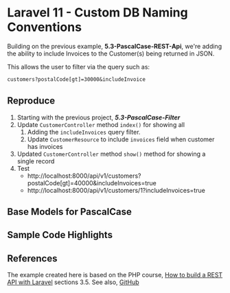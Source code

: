 # Laravel 11 - Custom DB Naming Conventions

Building on the previous example, **5.3-PascalCase-REST-Api**, we're adding the ability to include Invoices to the Customer(s) being returned in JSON.

This allows the user to filter via the query such as:

```txt
customers?postalCode[gt]=30000&includeInvoice
```

## Reproduce

1. Starting with the previous project, _**5.3-PascalCase-Filter**_
2. Update `CustomerController` method `index()` for showing all
   1. Adding the `includeInvoices` query filter.
   2. Update `CustomerResource` to include `invoices` field when customer has invoices
3. Updated `CustomerController` method `show()` method for showing a single record
4. Test
   * http://localhost:8000/api/v1/customers?postalCode[gt]=40000&includeInvoices=true
   * http://localhost:8000/api/v1/customers/1?includeInvoices=true

## Base Models for PascalCase

## Sample Code Highlights

## References

The example created here is based on the PHP course, [How to build a REST API with Laravel](https://youtu.be/YGqCZjdgJJk?t=3521) sections 3.5. See also, [GitHub](https://github.com/tutsplus/build-a-restful-api-with-laravel-2022)
